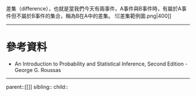 差集（difference），也就是當我們今天有兩事件，A事件與B事件時，有屬於A事件但不屬於B事件的集合，稱為B在A中的差集。
![[差集範例圖.png|400]]
- - -
# 參考資料
- An Introduction to Probability and Statistical Inference, Second Edition - George G. Roussas
- - -
parent::[[]]
sibling::
child::